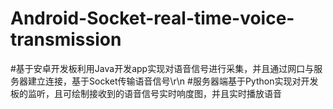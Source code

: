 # Android-Socket-real-time-voice-transmission
#基于安卓开发板利用Java开发app实现对语音信号进行采集，并且通过网口与服务器建立连接，基于Socket传输语音信号\r\n
#服务器端基于Python实现对开发板的监听，且可绘制接收到的语音信号实时响度图，并且实时播放语音
